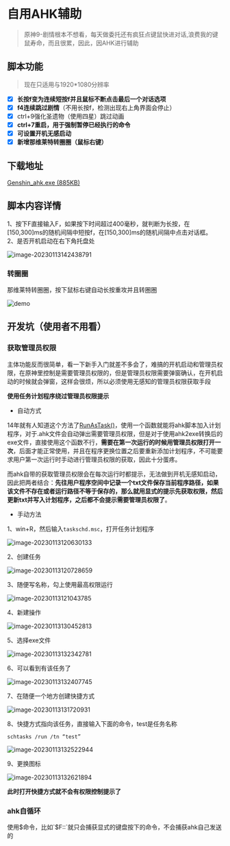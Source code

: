 # 自用AHK辅助
> 原神9-剧情根本不想看，每天做委托还有疯狂点键鼠快进对话,浪费我的键鼠寿命，而且很累，因此，因AHK进行辅助
## 脚本功能
> 现在只适用与1920*1080分辨率
- [x] **长按f变为连续短按f并且鼠标不断点击最后一个对话选项**
- [x] **f4连续跳过剧情**（不用长按f，检测出现右上角界面会停止）
- [x] ctrl+9强化圣遗物（使用四星）跳过动画
- [x] **ctrl+7重启，用于强制暂停已经执行的命令**
- [x] **可设置开机无感启动**
- [x] **新增那维莱特转圈圈（鼠标右键）**
## 下载地址
[Genshin_ahk.exe (885KB)](https://github.com/799034552/my_ahk/releases/download/v1.0/Genshin_ahk.exe)
## 脚本内容详情
1、按下F直接输入F，如果按下时间超过400毫秒，就判断为长按，在[150,300]ms的随机间隔中短按f，在[150,300]ms的随机间隔中点击对话框。
2、是否开机启动在右下角托盘处

![image-20230113142438791](Readme.assets/image-20230113142438791.png)

### 转圈圈

那维莱特转圈圈，按下鼠标右键自动长按重攻并且转圈圈

![demo](Readme.assets/demo.gif)


## 开发坑（使用者不用看）
### 获取管理员权限
主体功能反而很简单，看一下新手入门就差不多会了，难搞的开机启动和管理员权限，在原神里控制是需要管理员权限的，但是管理员权限需要弹窗确认，在开机启动的时候就会弹窗，这样会很烦，所以必须使用无感知的管理员权限获取手段

**使用任务计划程序绕过管理员权限提示**

* 自动方式

14年就有人知道这个方法了[RunAsTask()](https://www.autohotkey.com/boards/viewtopic.php?t=4334)，使用一个函数就能将ahk脚本加入计划程序，对于.ahk文件会自动弹出需要管理员权限，但是对于使用ahk2exe转换后的exe文件，直接使用这个函数不行，**需要在第一次运行的时候用管理员权限打开一次**，后面才能正常使用，并且在程序更换位置之后要重新添加计划程序，不可能要求用户第一次运行时手动进行管理员权限的获取，因此十分蛋疼。

而ahk自带的获取管理员权限会在每次运行时都提示，无法做到开机无感知启动，因此把两者结合：**先往用户程序空间中记录一个txt文件保存当前程序路径，如果该文件不存在或者运行路径不等于保存的，那么就用显式的提示先获取权限，然后更新txt并写入计划程序，之后都不会提示需要管理员权限了**。

* 手动方法

1、win+R，然后输入`taskschd.msc`，打开任务计划程序

![image-20230113120630133](Readme.assets/image-20230113120630133.png)



2、创建任务

![image-20230113120728659](Readme.assets/image-20230113120728659.png)

3、随便写名称，勾上使用最高权限运行

![image-20230113121043785](Readme.assets/image-20230113121043785.png)

4、新建操作

![image-20230113130452813](Readme.assets/image-20230113130452813.png)

5、选择exe文件

![image-20230113132342781](Readme.assets/image-20230113132342781.png)

6、可以看到有该任务了

![image-20230113132407745](Readme.assets/image-20230113132407745.png)

7、在随便一个地方创建快捷方式

![image-20230113131720931](Readme.assets/image-20230113131720931.png)

8、快捷方式指向该任务，直接输入下面的命令，test是任务名称

`schtasks /run /tn “test”`

![image-20230113132522944](Readme.assets/image-20230113132522944.png)

9、更换图标

![image-20230113132621894](Readme.assets/image-20230113132621894.png)

**此时打开快捷方式就不会有权限控制提示了**

### ahk自循环

使用$命令，比如`$F::`就只会捕获显式的键盘按下的命令，不会捕获ahk自己发送的

